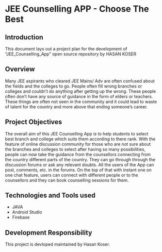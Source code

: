 # JEE Counselling APP - Choose The Best

## Introduction
This document lays out a project plan for the development of “JEE_Counselling_App” open source repository by HASAN KOSER

## Overview
Many JEE aspirants who cleared JEE Mains/ Adv are often confused about the fields and the colleges to go. People often fill wrong branches or colleges and couldn’t do anything 
after getting up the wrong. These people often don’t have any source of  guidance in the form of elders or teachers. These things are often not seen in the community and 
it could lead to waste of talent for the country and more above that ending someone’s career.

## Project Objectives
The overall aim of this JEE Counselling App is to help students to select best branch and college which suits them according to there rank. With the feature of online discussion 
community for those who are not sure about the branches and colleges to select after having so many possibilities, people can now take the guidance from the counsellors connecting 
from the country different parts of the country. They can go through through the discussion forums or ask any relevant doubts. All the users of the App can post, comments, etc. in 
the forums. On the top of that with instant one on one chat feature, users can connect with different people or to the counsellors and they can book counselling sessions 
for them.

## Technologies and Tools used
* JAVA
*	Android Studio
*	Firebase

## Development Responsibility
This project is devloped maintained by Hasan Koser.
